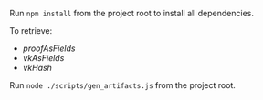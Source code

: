 Run `npm install` from the project root to install all dependencies.

To retrieve:

- _proofAsFields_
- _vkAsFields_
- _vkHash_

Run `node ./scripts/gen_artifacts.js` from the project root.
